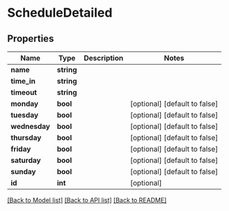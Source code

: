 # ScheduleDetailed

## Properties
Name | Type | Description | Notes
------------ | ------------- | ------------- | -------------
**name** | **string** |  | 
**time_in** | **string** |  | 
**timeout** | **string** |  | 
**monday** | **bool** |  | [optional] [default to false]
**tuesday** | **bool** |  | [optional] [default to false]
**wednesday** | **bool** |  | [optional] [default to false]
**thursday** | **bool** |  | [optional] [default to false]
**friday** | **bool** |  | [optional] [default to false]
**saturday** | **bool** |  | [optional] [default to false]
**sunday** | **bool** |  | [optional] [default to false]
**id** | **int** |  | [optional] 

[[Back to Model list]](../README.md#documentation-for-models) [[Back to API list]](../README.md#documentation-for-api-endpoints) [[Back to README]](../README.md)


